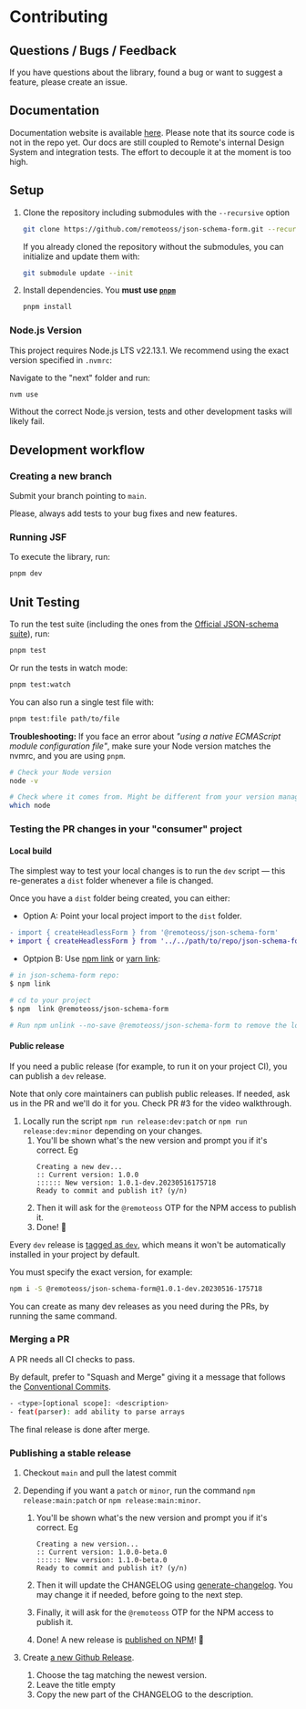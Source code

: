 # Contributing

## Questions / Bugs / Feedback

If you have questions about the library, found a bug or want to suggest a feature, please create an issue.

## Documentation

Documentation website is available [here](https://json-schema-form.vercel.app/). Please note that its source code is not in the repo yet. Our docs are still coupled to Remote's internal Design System and integration tests. The effort to decouple it at the moment is too high.

## Setup

1. Clone the repository including submodules with the `--recursive` option

   ```bash
   git clone https://github.com/remoteoss/json-schema-form.git --recursive
   ```

   If you already cloned the repository without the submodules,
   you can initialize and update them with:

   ```bash
   git submodule update --init
   ```

3. Install dependencies. You **must use [`pnpm`](https://pnpm.io/)**

   ```bash
   pnpm install
   ```

### Node.js Version

This project requires Node.js LTS v22.13.1.
We recommend using the exact version specified in `.nvmrc`:

Navigate to the "next" folder and run:

```bash
nvm use
```

Without the correct Node.js version,
tests and other development tasks will likely fail.


## Development workflow

### Creating a new branch

Submit your branch pointing to `main`.

Please, always add tests to your bug fixes and new features.

### Running JSF

To execute the library, run:

```bash
pnpm dev
```

## Unit Testing

To run the test suite (including the ones from the [Official JSON-schema suite](https://github.com/json-schema-org/JSON-Schema-Test-Suite)), run:

```bash
pnpm test
```

Or run the tests in watch mode:

```bash
pnpm test:watch
```

You can also run a single test file with:
```bash
pnpm test:file path/to/file
```

**Troubleshooting:** If you face an error about _"using a native ECMAScript module configuration file"_, make sure your Node version matches the nvmrc, and you are using `pnpm`.

```bash
# Check your Node version
node -v

# Check where it comes from. Might be different from your version manager (eg nvm).
which node
```

### Testing the PR changes in your "consumer" project

#### Local build

The simplest way to test your local changes is to run the `dev` script — this re-generates a `dist` folder whenever a file is changed. 

Once you have a `dist` folder being created, you can either:
- Option A: Point your local project import to the `dist` folder.

```diff
- import { createHeadlessForm } from '@remoteoss/json-schema-form'
+ import { createHeadlessForm } from '../../path/to/repo/json-schema-form/dist'
```

- Optpion B: Use [npm link](https://docs.npmjs.com/cli/v9/commands/npm-link) or [yarn link](https://classic.yarnpkg.com/lang/en/docs/cli/link/):

```bash
# in json-schema-form repo:
$ npm link

# cd to your project
$ npm  link @remoteoss/json-schema-form

# Run npm unlink --no-save @remoteoss/json-schema-form to remove the local symlink
```

#### Public release

If you need a public release (for example, to run it on your project CI), you can publish a `dev` release.

Note that only core maintainers can publish public releases. If needed, ask us in the PR and we'll do it for you. Check PR #3 for the video walkthrough.

1.  Locally run the script `npm run release:dev:patch` or `npm run release:dev:minor` depending on your changes.
    1. You'll be shown what's the new version and prompt you if it's correct. Eg
       ```
       Creating a new dev...
       :: Current version: 1.0.0
       :::::: New version: 1.0.1-dev.20230516175718
       Ready to commit and publish it? (y/n)
       ```
    2. Then it will ask for the `@remoteoss` OTP for the NPM access to publish it.
    3. Done! 🎉

Every `dev` release is [tagged as `dev`](https://docs.npmjs.com/cli/v9/commands/npm-publish#tag), which means it won't be automatically installed in your project by default.

You must specify the exact version, for example:

```bash
npm i -S @remoteoss/json-schema-form@1.0.1-dev.20230516-175718
```

You can create as many dev releases as you need during the PRs, by running the same command.

### Merging a PR

A PR needs all CI checks to pass.

By default, prefer to "Squash and Merge" giving it a message that follows the [Conventional Commits](https://www.conventionalcommits.org/en/v1.0.0/).

```bash
- <type>[optional scope]: <description>
- feat(parser): add ability to parse arrays
```

The final release is done after merge.

### Publishing a stable release

1.  Checkout `main` and pull the latest commit
2.  Depending if you want a `patch` or `minor`, run the command `npm release:main:patch` or `npm release:main:minor`.

    1. You'll be shown what's the new version and prompt you if it's correct. Eg

       ```
       Creating a new version...
       :: Current version: 1.0.0-beta.0
       :::::: New version: 1.1.0-beta.0
       Ready to commit and publish it? (y/n)

       ```

    2. Then it will update the CHANGELOG using [generate-changelog](https://github.com/lob/generate-changelog). You may change it if needed, before going to the next step.
    3. Finally, it will ask for the `@remoteoss` OTP for the NPM access to publish it.
    4. Done! A new release is [published on NPM](https://www.npmjs.com/package/@remoteoss/json-schema-form)! 🎉

3.  Create [a new Github Release](https://github.com/remoteoss/json-schema-form/releases/new).
    1. Choose the tag matching the newest version.
    2. Leave the title empty
    3. Copy the new part of the CHANGELOG to the description.

